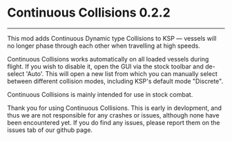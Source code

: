 # Continuous Collisions 0.2.2
_______________________________

This mod adds Continuous Dynamic type Collisions to KSP — vessels will no longer phase through each other when travelling at high speeds.

Continuous Collisions works automatically on all loaded vessels during flight. If you wish to disable it, open the GUI via the stock toolbar and de-select 'Auto'. This will open a new list from which you can manually select between different collision modes, including KSP's default mode "Discrete".

Continuous Collisions is mainly intended for use in stock combat.

Thank you for using Continuous Collisions.
This is early in devlopment, and thus we are not responsible for any crashes or issues, although none have been encountered yet. If you do find any issues, please report them on the issues tab of our github page.

